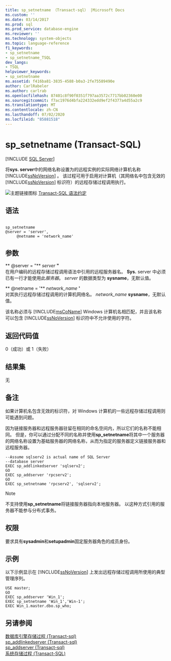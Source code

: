 ```yaml
---
title: sp_setnetname （Transact-sql） |Microsoft Docs
ms.custom: ''
ms.date: 03/14/2017
ms.prod: sql
ms.prod_service: database-engine
ms.reviewer: ''
ms.technology: system-objects
ms.topic: language-reference
f1_keywords:
- sp_setnetname
- sp_setnetname_TSQL
dev_langs:
- TSQL
helpviewer_keywords:
- sp_setnetname
ms.assetid: f416ba81-3835-4588-b0a3-2fe75589490e
author: CarlRabeler
ms.author: carlrab
ms.openlocfilehash: 87401c8f90f0351f797aa3572c7717bb02360e00
ms.sourcegitcommit: f7ac1976d4bfa224332edd9ef2f4377a4d55a2c9
ms.translationtype: MT
ms.contentlocale: zh-CN
ms.lasthandoff: 07/02/2020
ms.locfileid: "85881518"
---
```

# <a name="sp_setnetname-transact-sql"></a>sp_setnetname (Transact-SQL)
[!INCLUDE [SQL Server](../../includes/applies-to-version/sqlserver.md)]

  将**sys. server**中的网络名称设置为的远程实例的实际网络计算机名称 [!INCLUDE[ssNoVersion](../../includes/ssnoversion-md.md)] 。 该过程可用于启用对计算机（其网络名中包含无效的 [!INCLUDE[ssNoVersion](../../includes/ssnoversion-md.md)] 标识符）的远程存储过程调用执行。  
  
 ![主题链接图标](../../database-engine/configure-windows/media/topic-link.gif "“主题链接”图标") [Transact-SQL 语法约定](../../t-sql/language-elements/transact-sql-syntax-conventions-transact-sql.md)  
  
## <a name="syntax"></a>语法  
  
```  
  
sp_setnetname  
@server = 'server',   
     @netname = 'network_name'  
```  
  
## <a name="arguments"></a>参数  
 ** @server = "** *server* **"**  
 在用户编码的远程存储过程调用语法中引用的远程服务器名。 **Sys.** server 中必须已有一行才能使用此*服务器*。 *server* 的数据类型为 **sysname**，无默认值。  
  
 ** @netname = '** *network_name* **'**  
 对其执行远程存储过程调用的计算机网络名。 *network_name* **sysname**，无默认值。  
  
 该名称必须与 [!INCLUDE[msCoName](../../includes/msconame-md.md)] Windows 计算机名相匹配，并且该名称可以包含 [!INCLUDE[ssNoVersion](../../includes/ssnoversion-md.md)] 标识符中不允许使用的字符。  
  
## <a name="return-code-values"></a>返回代码值  
 0（成功）或 1（失败）  
  
## <a name="result-sets"></a>结果集  
 无  
  
## <a name="remarks"></a>备注  
 如果计算机名包含无效的标识符，对 Windows 计算机的一些远程存储过程调用则可能遇到问题。  
  
 因为链接服务器和远程服务器驻留在相同的命名空间内，所以它们的名称不能相同。 但是，你可以通过分配不同的名称并使用**sp_setnetname**将其中一个服务器的网络名称设置为基础服务器的网络名称，从而为指定的服务器定义链接服务器和远程服务器。  
  
```  
--Assume sqlserv2 is actual name of SQL Server   
--database server  
EXEC sp_addlinkedserver 'sqlserv2';  
GO  
EXEC sp_addserver 'rpcserv2';  
GO  
EXEC sp_setnetname 'rpcserv2', 'sqlserv2';  
```  
  
> [!NOTE]  
>  不支持使用**sp_setnetname**将链接服务器指向本地服务器。 以这种方式引用的服务器不能参与分布式事务。  
  
## <a name="permissions"></a>权限  
 要求具有**sysadmin**和**setupadmin**固定服务器角色的成员身份。  
  
## <a name="examples"></a>示例  
 以下示例显示在 [!INCLUDE[ssNoVersion](../../includes/ssnoversion-md.md)] 上发出远程存储过程调用所使用的典型管理序列。  
  
```  
USE master;  
GO  
EXEC sp_addserver 'Win_1';  
EXEC sp_setnetname 'Win_1','Win-1';  
EXEC Win_1.master.dbo.sp_who;  
```  
  
## <a name="see-also"></a>另请参阅  
 [数据库引擎存储过程 &#40;Transact-sql&#41;](../../relational-databases/system-stored-procedures/database-engine-stored-procedures-transact-sql.md)   
 [sp_addlinkedserver &#40;Transact-sql&#41;](../../relational-databases/system-stored-procedures/sp-addlinkedserver-transact-sql.md)   
 [sp_addserver &#40;Transact-sql&#41;](../../relational-databases/system-stored-procedures/sp-addserver-transact-sql.md)   
 [系统存储过程 (Transact-SQL)](../../relational-databases/system-stored-procedures/system-stored-procedures-transact-sql.md)  
  
  
